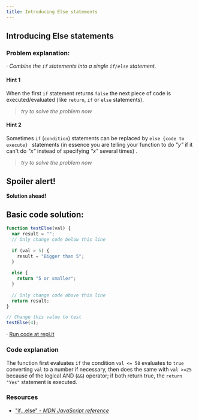 ```yaml
---
title: Introducing Else statements
---
```

## Introducing Else statements

### Problem explanation:
· _Combine the `if` statements into a single `if/else` statement._

#### Hint 1
When the first  `if` statement returns `false` the next piece of code is executed/evaluated (like `return`, `if` or `else` statements).
> _try to solve the problem now_
> 

#### Hint 2
Sometimes `if` (`condition`) statements can be replaced by `else {code to execute} ` statements (in essence you are telling your function to do _"y"_ if it can't do _"x"_ instead of specifying _"x"_ several times) .  
> _try to solve the problem now_
> 

## Spoiler alert!

**Solution ahead!**

## Basic code solution:

```javascript
function testElse(val) {
  var result = "";
  // Only change code below this line
  
  if (val > 5) {
    result = "Bigger than 5";
  }
  
  else {
    return "5 or smaller";
  }
  
  // Only change code above this line
  return result;
}

// Change this value to test
testElse(4);
```
· [Run code at repl.it](https://repl.it/@AdrianSkar/Basic-JS-Comparison-with-the-and-operator)

### Code explanation
The function first evaluates `if` the condition `val <= 50` evaluates to `true` converting `val` to a number if necessary, then does the same with `val >=25` because of the logical AND (`&&`) operator; if both return true, the `return "Yes"` statement is executed. 

### Resources

- ["if...else" - *MDN JavaScript reference*](https://developer.mozilla.org/en-US/docs/Web/JavaScript/Reference/Statements/if...else)
<!--stackedit_data:
eyJoaXN0b3J5IjpbLTIwMzkxOTE5NjQsLTEwOTIwMTY2MzUsMj
kxNDcwMTgsLTE5MzU0MTYyMzAsLTE3MDM0OTE0NjUsLTEzMDcx
Nzk0NjUsMTUxNjQ3MjA4MiwtMzg5MTI0NTU0LC04OTcxODc2MT
IsMjk4MDAyNTE5LDk5ODA4NTkyNywtMTMzNzI3MDU4NiwtMTUw
ODkxMjMxNCwtNzc0MjEwMjMyLC0yMDMwNDcxOTI5LDU0MjQ3Mz
I1OCwxNzU4NDgxOTIyXX0=
-->